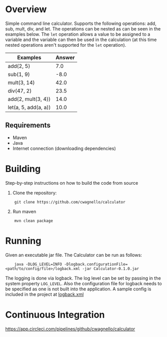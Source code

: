 # Overview
Simple command line calculator. Supports the following operations: add, sub, mult, div, and let. The operations can be nested as can be seen in the examples below. The `let` operation allows a value to be assigned to a variable and the variable can then be used in the calculation (at this time nested operations aren't supported for the `let` operation).

Examples  | Answer
----------|-------
add(2, 5) | 7.0
sub(1, 9) | -8.0
mult(3, 14)| 42.0
div(47, 2)| 23.5
add(2, mult(3, 4)) | 14.0
let(a, 5, add(a, a)) | 10.0


## Requirements
* Maven
* Java
* Internet connection (downloading dependencies)

# Building
Step-by-step instructions on how to build the code from source

1.  Clone the repository:
```
    git clone https://github.com/cwagnello/calculator
```
2. Run maven
```
    mvn clean package 
```

# Running
Given an executable jar file. The Calculator can be run as follows:
```
    java -DLOG_LEVEL=INFO -Dlogback.configurationFile=<path/to/config/file>/logback.xml -jar Calculator-0.1.0.jar
```
The logging is done via logback. The log level can be set by passing in the system property `LOG_LEVEL`. Also the configuration file for logback needs to be specified as one is not built into the application. A sample config is included in the project at [logback.xml](https://github.com/cwagnello/calculator/blob/main/src/main/resources/logback.xml)

# Continuous Integration
https://app.circleci.com/pipelines/github/cwagnello/calculator
